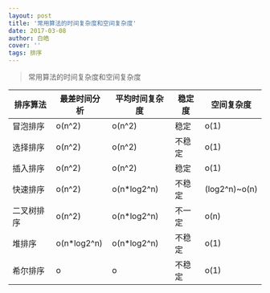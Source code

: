 ```yaml
---
layout: post
title: '常用算法的时间复杂度和空间复杂度'
date: 2017-03-08
author: 白皓
cover: ''
tags: 排序   
---
```


> 常用算法的时间复杂度和空间复杂度

排序算法 | 最差时间分析 | 平均时间复杂度 | 稳定度 | 空间复杂度
------- | ----------- | ------------ | ----- | --------
冒泡排序 | o(n^2) | o(n^2) | 稳定 | o(1) 
选择排序 | o(n^2) | o(n^2) | 不稳定 | o(1) 
插入排序 | o(n^2) | o(n^2) | 稳定 | o(1) 
快速排序 | o(n^2) | o(n*log2^n)  |不稳定 | (log2^n)~o(n) 
二叉树排序 | o(n^2) | o(n*log2^n) | 不一定 | o(n)
堆排序 | o(n*log2^n) | o(n*log2^n) | 不稳定 | o(1)
希尔排序 | o | o | 不稳定 | o(1)
